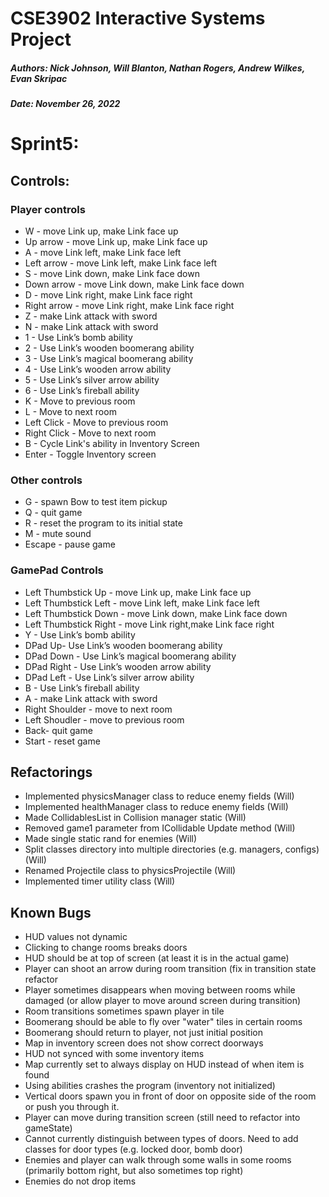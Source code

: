 # CSE3902 Interactive Systems Project
##### Authors: Nick Johnson, Will Blanton, Nathan Rogers, Andrew Wilkes, Evan Skripac
##### Date: November 26, 2022

# Sprint5:

## Controls:
### Player controls
* W - move Link up, make Link face up
* Up arrow - move Link up, make Link face up
* A - move Link left, make Link face left
* Left arrow - move Link left, make Link face left
* S - move Link down, make Link face down
* Down arrow - move Link down, make Link face down
* D - move Link right, make Link face right
* Right arrow - move Link right, make Link face right
* Z - make Link attack with sword
* N - make Link attack with sword
* 1 - Use Link’s bomb ability
* 2 - Use Link’s wooden boomerang ability
* 3 - Use Link’s magical boomerang ability
* 4 - Use Link’s wooden arrow ability
* 5 - Use Link’s silver arrow ability
* 6 - Use Link’s fireball ability
* K - Move to previous room
* L - Move to next room
* Left Click - Move to previous room
* Right Click - Move to next room
* B - Cycle Link's ability in Inventory Screen
* Enter - Toggle Inventory screen

### Other controls
* G - spawn Bow to test item pickup
* Q - quit game
* R - reset the program to its initial state
* M - mute sound
* Escape - pause game

### GamePad Controls
* Left Thumbstick Up - move Link up, make Link face up
* Left Thumbstick Left - move Link left, make Link face left
* Left Thumbstick Down - move Link down, make Link face down
* Left Thumbstick Right - move Link right,make Link face right
* Y - Use Link’s bomb ability
* DPad Up- Use Link’s wooden boomerang ability
* DPad Down - Use Link’s magical boomerang ability
* DPad Right - Use Link’s wooden arrow ability
* DPad Left - Use Link’s silver arrow ability
* B - Use Link’s fireball ability
* A - make Link attack with sword
* Right Shoulder - move to next room
* Left Shoudler - move to previous room
* Back- quit game
* Start - reset game

## Refactorings
* Implemented physicsManager class to reduce enemy fields (Will)
* Implemented healthManager class to reduce enemy fields (Will)
* Made CollidablesList in Collision manager static (Will)
* Removed game1 parameter from ICollidable Update method (Will)
* Made single static rand for enemies (Will)
* Split classes directory into multiple directories (e.g. managers, configs) (Will)
* Renamed Projectile class to physicsProjectile (Will)
* Implemented timer utility class (Will)

## Known Bugs
* HUD values not dynamic
* Clicking to change rooms breaks doors
* HUD should be at top of screen (at least it is in the actual game)
* Player can shoot an arrow during room transition (fix in transition state refactor
* Player sometimes disappears when moving between rooms while damaged (or allow player to move around screen during transition)
* Room transitions sometimes spawn player in tile
* Boomerang should be able to fly over "water" tiles in certain rooms
* Boomerang should return to player, not just initial position
* Map in inventory screen does not show correct doorways
* HUD not synced with some inventory items
* Map currently set to always display on HUD instead of when item is found
* Using abilities crashes the program (inventory not initialized)
* Vertical doors spawn you in front of door on opposite side of the room or push you through it.
* Player can move during transition screen (still need to refactor into gameState)
* Cannot currently distinguish between types of doors. Need to add classes for door types (e.g. locked door, bomb door)
* Enemies and player can walk through some walls in some rooms (primarily bottom right, but also sometimes top right)
* Enemies do not drop items
